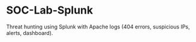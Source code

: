 # SOC-Lab-Splunk
Threat hunting using Splunk with Apache logs (404 errors, suspicious IPs, alerts, dashboard).
